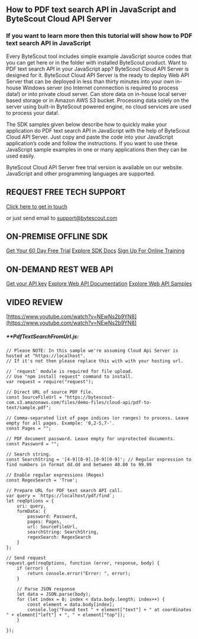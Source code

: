## How to PDF text search API in JavaScript and ByteScout Cloud API Server

### If you want to learn more then this tutorial will show how to PDF text search API in JavaScript

Every ByteScout tool includes simple example JavaScript source codes that you can get here or in the folder with installed ByteScout product. Want to PDF text search API in your JavaScript app? ByteScout Cloud API Server is designed for it. ByteScout Cloud API Server is the ready to deploy Web API Server that can be deployed in less than thirty minutes into your own in-house Windows server (no Internet connnection is required to process data!) or into private cloud server. Can store data on in-house local server based storage or in Amazon AWS S3 bucket. Processing data solely on the server using built-in ByteScout powered engine, no cloud services are used to process your data!.

The SDK samples given below describe how to quickly make your application do PDF text search API in JavaScript with the help of ByteScout Cloud API Server. Just copy and paste the code into your JavaScript application’s code and follow the instructions. If you want to use these JavaScript sample examples in one or many applications then they can be used easily.

ByteScout Cloud API Server free trial version is available on our website. JavaScript and other programming languages are supported.

## REQUEST FREE TECH SUPPORT

[Click here to get in touch](https://bytescout.zendesk.com/hc/en-us/requests/new?subject=ByteScout%20Cloud%20API%20Server%20Question)

or just send email to [support@bytescout.com](mailto:support@bytescout.com?subject=ByteScout%20Cloud%20API%20Server%20Question) 

## ON-PREMISE OFFLINE SDK 

[Get Your 60 Day Free Trial](https://bytescout.com/download/web-installer?utm_source=github-readme)
[Explore SDK Docs](https://bytescout.com/documentation/index.html?utm_source=github-readme)
[Sign Up For Online Training](https://academy.bytescout.com/)


## ON-DEMAND REST WEB API

[Get your API key](https://pdf.co/documentation/api?utm_source=github-readme)
[Explore Web API Documentation](https://pdf.co/documentation/api?utm_source=github-readme)
[Explore Web API Samples](https://github.com/bytescout/ByteScout-SDK-SourceCode/tree/master/PDF.co%20Web%20API)

## VIDEO REVIEW

[https://www.youtube.com/watch?v=NEwNs2b9YN8](https://www.youtube.com/watch?v=NEwNs2b9YN8)




<!-- code block begin -->

##### ****PdfTextSearchFromUrl.js:**
    
```
// Please NOTE: In this sample we're assuming Cloud Api Server is hosted at "https://localhost". 
// If it's not then please replace this with with your hosting url.

// `request` module is required for file upload.
// Use "npm install request" command to install.
var request = require("request");

// Direct URL of source PDF file.
const SourceFileUrl = "https://bytescout-com.s3.amazonaws.com/files/demo-files/cloud-api/pdf-to-text/sample.pdf";

// Comma-separated list of page indices (or ranges) to process. Leave empty for all pages. Example: '0,2-5,7-'.
const Pages = "";

// PDF document password. Leave empty for unprotected documents.
const Password = "";

// Search string. 
const SearchString = '[4-9][0-9].[0-9][0-9]'; // Regular expression to find numbers in format dd.dd and between 40.00 to 99.99

// Enable regular expressions (Regex) 
const RegexSearch = 'True';

// Prepare URL for PDF text search API call.
var query = `https://localhost/pdf/find`;
let reqOptions = {
    uri: query,
    formData: {
        password: Password,
        pages: Pages,
        url: SourceFileUrl,
        searchString: SearchString,
        regexSearch: RegexSearch
    }
};

// Send request
request.get(reqOptions, function (error, response, body) {
    if (error) {
        return console.error("Error: ", error);
    }

    // Parse JSON response
    let data = JSON.parse(body);
    for (let index = 0; index < data.body.length; index++) {
        const element = data.body[index];
        console.log("Found text " + element["text"] + " at coordinates " + element["left"] + ", " + element["top"]);
    }

});
```

<!-- code block end -->